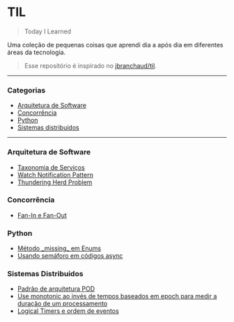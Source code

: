 # TIL
> Today I Learned

Uma coleção de pequenas coisas que aprendi dia a após dia em diferentes áreas da tecnologia.

> Esse repositório é inspirado no [jbranchaud/til](https://github.com/jbranchaud/til).

---

### Categorias
* [Arquitetura de Software](#arquitetura-de-software)
* [Concorrência](#concorrência)
* [Python](#python)
* [Sistemas distribuídos](#sistemas-distribuidos)

---

### Arquitetura de Software
- [Taxonomia de Serviços](./arquitetura/taxonomia-de-servicos.md)
- [Watch Notification Pattern](./arquitetura/watch-notification-pattern.md)
- [Thundering Herd Problem](./arquitetura/thundering-herd-problem.md)

### Concorrência
- [Fan-In e Fan-Out](./concorrencia/fan-in-e-fan-out.md)

### Python
- [Método \_missing\_ em Enums](./python/metodo-missing-em-enums.md)
- [Usando semáforo em códigos async](./python/async-semaphore.md)

### Sistemas Distribuidos
- [Padrão de arquitetura POD](./sistemas-distribuidos/padrao-pod.md)
- [Use monotonic ao invés de tempos baseados em epoch para medir a duração de um processamento](./sistemas-distribuidos/use-monotonic-ao-inves-de-time-of-day.md)
- [Logical Timers e ordem de eventos](./sistemas-distribuidos/logical-timers-e-ordem-de-eventos.md)
